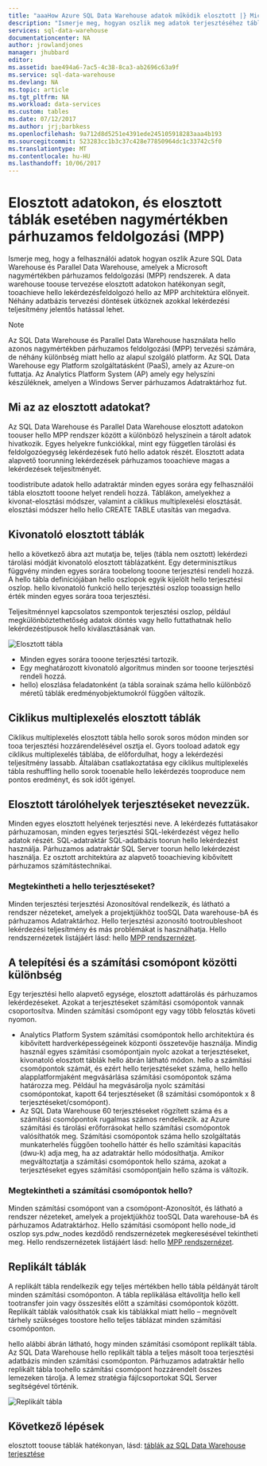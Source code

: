 ```yaml
---
title: "aaaHow Azure SQL Data Warehouse adatok működik elosztott |} Microsoft Docs"
description: "Ismerje meg, hogyan oszlik meg adatok terjesztéséhez táblák az Azure SQL Data Warehouse és Parallel Data Warehouse nagymértékben párhuzamos feldolgozási (MPP) és hello beállításait."
services: sql-data-warehouse
documentationcenter: NA
author: jrowlandjones
manager: jhubbard
editor: 
ms.assetid: bae494a6-7ac5-4c38-8ca3-ab2696c63a9f
ms.service: sql-data-warehouse
ms.devlang: NA
ms.topic: article
ms.tgt_pltfrm: NA
ms.workload: data-services
ms.custom: tables
ms.date: 07/12/2017
ms.author: jrj;barbkess
ms.openlocfilehash: 9a712d8d5251e4391ede245105918283aaa4b193
ms.sourcegitcommit: 523283cc1b3c37c428e77850964dc1c33742c5f0
ms.translationtype: MT
ms.contentlocale: hu-HU
ms.lasthandoff: 10/06/2017
---
```

# <a name="distributed-data-and-distributed-tables-for-massively-parallel-processing-mpp"></a>Elosztott adatokon, és elosztott táblák esetében nagymértékben párhuzamos feldolgozási (MPP)
Ismerje meg, hogy a felhasználói adatok hogyan oszlik Azure SQL Data Warehouse és Parallel Data Warehouse, amelyek a Microsoft nagymértékben párhuzamos feldolgozási (MPP) rendszerek. A data warehouse toouse tervezése elosztott adatokon hatékonyan segít, tooachieve hello lekérdezésfeldolgozó hello az MPP architektúra előnyeit. Néhány adatbázis tervezési döntések ütköznek azokkal lekérdezési teljesítmény jelentős hatással lehet.  

> [!NOTE]
> Az SQL Data Warehouse és Parallel Data Warehouse használata hello azonos nagymértékben párhuzamos feldolgozási (MPP) tervezési számára, de néhány különbség miatt hello az alapul szolgáló platform. Az SQL Data Warehouse egy Platform szolgáltatásként (PaaS), amely az Azure-on futtatja. Az Analytics Platform System (AP) amely egy helyszíni készüléknek, amelyen a Windows Server párhuzamos Adatraktárhoz fut.
> 
> 

## <a name="what-is-distributed-data"></a>Mi az az elosztott adatokat?
Az SQL Data Warehouse és Parallel Data Warehouse elosztott adatokon toouser hello MPP rendszer között a különböző helyszínein a tárolt adatok hivatkozik. Egyes helyekre funkciókkal, mint egy független tárolási és feldolgozóegység lekérdezések futó hello adatok részét. Elosztott adata alapvető toorunning lekérdezések párhuzamos tooachieve magas a lekérdezések teljesítményét.

toodistribute adatok hello adatraktár minden egyes sorára egy felhasználói tábla elosztott tooone helyet rendeli hozzá.  Táblákon, amelyekhez a kivonat-elosztási módszer, valamint a ciklikus multiplexelési elosztását. elosztási módszer hello hello CREATE TABLE utasítás van megadva. 

## <a name="hash-distributed-tables"></a>Kivonatoló elosztott táblák
hello a következő ábra azt mutatja be, teljes (tábla nem osztott) lekérdezi tárolási módját kivonatoló elosztott táblázatként. Egy determinisztikus függvény minden egyes sorára toobelong tooone terjesztési rendeli hozzá. A hello tábla definíciójában hello oszlopok egyik kijelölt hello terjesztési oszlop. hello kivonatoló funkció hello terjesztési oszlop tooassign hello érték minden egyes sorára tooa terjesztési.

Teljesítménnyel kapcsolatos szempontok terjesztési oszlop, például megkülönböztethetőség adatok döntés vagy hello futtathatnak hello lekérdezéstípusok hello kiválasztásának van.

![Elosztott tábla](media/sql-data-warehouse-distributed-data/hash-distributed-table.png "elosztott tábla")  

* Minden egyes sorára tooone terjesztési tartozik.  
* Egy meghatározott kivonatoló algoritmus minden sor tooone terjesztési rendeli hozzá.  
* hello) eloszlása feladatonként (a tábla sorainak száma hello különböző méretű táblák eredményobjektumokról függően változik.

## <a name="round-robin-distributed-tables"></a>Ciklikus multiplexelés elosztott táblák
Ciklikus multiplexelés elosztott tábla hello sorok soros módon minden sor tooa terjesztési hozzárendelésével osztja el. Gyors tooload adatok egy ciklikus multiplexelés táblába, de előfordulhat, hogy a lekérdezési teljesítmény lassabb.  Általában csatlakoztatása egy ciklikus multiplexelés tábla reshuffling hello sorok tooenable hello lekérdezés tooproduce nem pontos eredményt, és sok időt igényel.

## <a name="distributed-storage-locations-are-called-distributions"></a>Elosztott tárolóhelyek terjesztéseket nevezzük.
Minden egyes elosztott helyének terjesztési neve. A lekérdezés futtatásakor párhuzamosan, minden egyes terjesztési SQL-lekérdezést végez hello adatok részét. SQL-adatraktár SQL-adatbázis toorun hello lekérdezést használja. Párhuzamos adatraktár SQL Server toorun hello lekérdezést használja. Ez osztott architektúra az alapvető tooachieving kibővített párhuzamos számítástechnikai.

### <a name="can-i-view-hello-distributions"></a>Megtekintheti a hello terjesztéseket?
Minden terjesztési terjesztési Azonosítóval rendelkezik, és látható a rendszer nézeteket, amelyek a projektjükhöz tooSQL Data warehouse-bA és párhuzamos Adatraktárhoz. Hello terjesztési azonosító tootroubleshoot lekérdezési teljesítmény és más problémákat is használhatja. Hello rendszernézetek listájáért lásd: hello [MPP rendszernézet](sql-data-warehouse-reference-tsql-statements.md).

## <a name="difference-between-a-distribution-and-a-compute-node"></a>A telepítési és a számítási csomópont közötti különbség
Egy terjesztési hello alapvető egysége, elosztott adattárolás és párhuzamos lekérdezéseket. Azokat a terjesztéseket számítási csomópontok vannak csoportosítva. Minden számítási csomópont egy vagy több felosztás követi nyomon.  

* Analytics Platform System számítási csomópontok hello architektúra és kibővített hardverképességeinek központi összetevője használja. Mindig használ egyes számítási csomópontjain nyolc azokat a terjesztéseket, kivonatoló elosztott táblák hello ábrán látható módon. hello a számítási csomópontok számát, és ezért hello terjesztéseket száma, hello hello alapplatformjaként megvásárlása számítási csomópontok száma határozza meg. Például ha megvásárolja nyolc számítási csomópontokat, kapott 64 terjesztéseket (8 számítási csomópontok x 8 terjesztéseket/csomópont). 
* Az SQL Data Warehouse 60 terjesztéseket rögzített száma és a számítási csomópontok rugalmas számos rendelkezik. az Azure számítási és tárolási erőforrásokat hello számítási csomópontok valósíthatók meg. Számítási csomópontok száma hello szolgáltatás munkaterhelés függően toohello háttér és hello számítási kapacitás (dwu-k) adja meg, ha az adatraktár hello módosíthatja. Amikor megváltoztatja a számítási csomópontok hello száma, azokat a terjesztéseket egyes számítási csomópontjain hello száma is változik. 

### <a name="can-i-view-hello-compute-nodes"></a>Megtekintheti a számítási csomópontok hello?
Minden számítási csomópont van a csomópont-Azonosítót, és látható a rendszer nézeteket, amelyek a projektjükhöz tooSQL Data warehouse-bA és párhuzamos Adatraktárhoz.  Hello számítási csomópont hello node_id oszlop sys.pdw_nodes kezdődő rendszernézetek megkeresésével tekintheti meg. Hello rendszernézetek listájáért lásd: hello [MPP rendszernézet](sql-data-warehouse-reference-tsql-statements.md).

## <a name="Replicated"></a>Replikált táblák
A replikált tábla rendelkezik egy teljes mértékben hello tábla példányát tárolt minden számítási csomóponton. A tábla replikálása eltávolítja hello kell tootransfer join vagy összesítés előtt a számítási csomópontok között. Replikált táblák valósíthatók csak kis táblákkal miatt hello – megnövelt tárhely szükséges toostore hello teljes táblázat minden számítási csomóponton.  

hello alábbi ábrán látható, hogy minden számítási csomópont replikált tábla. Az SQL Data Warehouse hello replikált tábla a teljes másolt tooa terjesztési adatbázis minden számítási csomóponton. Párhuzamos adatraktár hello replikált tábla toohello számítási csomópont hozzárendelt összes lemezeken tárolja.  A lemez stratégia fájlcsoportokat SQL Server segítségével történik.  

![Replikált tábla](media/sql-data-warehouse-distributed-data/replicated-table.png "replikált tábla") 

## <a name="next-steps"></a>Következő lépések
elosztott toouse táblák hatékonyan, lásd: [táblák az SQL Data Warehouse terjesztése](sql-data-warehouse-tables-distribute.md)  

